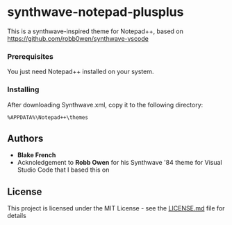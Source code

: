 # synthwave-notepad-plusplus
This is a synthwave-inspired theme for Notepad++, based on https://github.com/robb0wen/synthwave-vscode


### Prerequisites

You just need Notepad++ installed on your system.

### Installing

After downloading Synthwave.xml, copy it to the following directory:

```
%APPDATA%\Notepad++\themes
```

## Authors

* **Blake French**
* Acknoledgement to **Robb Owen** for his Synthwave '84 theme for Visual Studio Code that I based this on

## License

This project is licensed under the MIT License - see the [LICENSE.md](LICENSE.md) file for details
